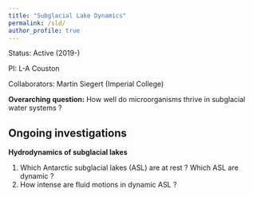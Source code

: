 ```yaml
---
title: "Subglacial Lake Dynamics"
permalink: /sld/
author_profile: true
---
```


Status: Active (2019-)

PI: L-A Couston

Collaborators: Martin Siegert (Imperial College)

**Overarching question:** How well do microorganisms thrive in subglacial water systems ?

## Ongoing investigations
**Hydrodynamics of subglacial lakes**

1. Which Antarctic subglacial lakes (ASL) are at rest ? Which ASL are dynamic ? 
1. How intense are fluid motions in dynamic ASL ?
